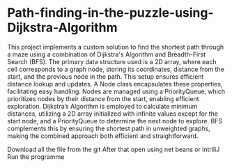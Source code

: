 # Path-finding-in-the-puzzle-using-Dijkstra-Algorithm

This project implements a custom solution to find the shortest path through a maze using a combination of Dijkstra's Algorithm and Breadth-First Search (BFS). The primary data structure used is a 2D array, where each cell corresponds to a graph node, storing its coordinates, distance from the start, and the previous node in the path. This setup ensures efficient distance lookup and updates. A Node class encapsulates these properties, facilitating easy handling. Nodes are managed using a PriorityQueue, which prioritizes nodes by their distance from the start, enabling efficient exploration. Dijkstra’s Algorithm is employed to calculate minimum distances, utilizing a 2D array initialized with infinite values except for the start node, and a PriorityQueue to determine the next node to explore. BFS complements this by ensuring the shortest path in unweighted graphs, making the combined approach both efficient and straightforward.

Download all the file from the git 
After that open using net beans or intrlliJ
Run the programme
